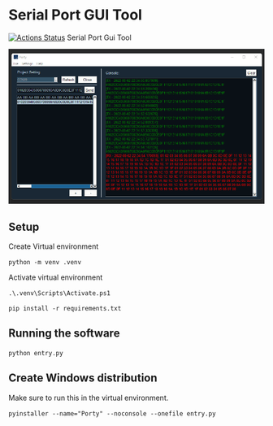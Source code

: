 # Serial Port GUI Tool
[![Actions Status](https://github.com/sahilkhanna/sp-ui-tool/workflows/Build%20and%20Test/badge.svg)](https://github.com/sahilkhanna/sp-ui-tool/actions)
Serial Port Gui Tool

![Porty](docs/porty.png?raw=true "Porty")

## Setup

Create Virtual environment

```
python -m venv .venv
```

Activate virtual environment

```
.\.venv\Scripts\Activate.ps1
```

```
pip install -r requirements.txt
```

## Running the software

```
python entry.py
```

## Create Windows distribution

Make sure to run this in the virtual environment.

```
pyinstaller --name="Porty" --noconsole --onefile entry.py
```
